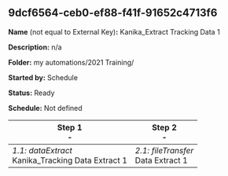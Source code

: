 ## 9dcf6564-ceb0-ef88-f41f-91652c4713f6

**Name** (not equal to External Key)**:** Kanika_Extract Tracking Data 1

**Description:** n/a

**Folder:** my automations/2021 Training/

**Started by:** Schedule

**Status:** Ready

**Schedule:** Not defined

| Step 1<br>_-_ | Step 2<br>_-_ |
| --- | --- |
| _1.1: dataExtract_<br>Kanika_Tracking Data Extract 1 | _2.1: fileTransfer_<br>Data Extract 1 |
